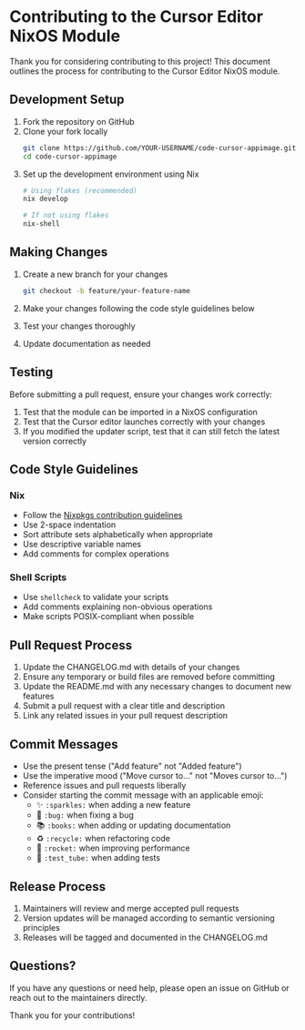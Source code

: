 # Contributing to the Cursor Editor NixOS Module

Thank you for considering contributing to this project! This document outlines the process for contributing to the Cursor Editor NixOS module.

## Development Setup

1. Fork the repository on GitHub
2. Clone your fork locally
   ```bash
   git clone https://github.com/YOUR-USERNAME/code-cursor-appimage.git
   cd code-cursor-appimage
   ```
3. Set up the development environment using Nix
   ```bash
   # Using flakes (recommended)
   nix develop
   
   # If not using flakes
   nix-shell
   ```

## Making Changes

1. Create a new branch for your changes
   ```bash
   git checkout -b feature/your-feature-name
   ```

2. Make your changes following the code style guidelines below
3. Test your changes thoroughly
4. Update documentation as needed

## Testing

Before submitting a pull request, ensure your changes work correctly:

1. Test that the module can be imported in a NixOS configuration
2. Test that the Cursor editor launches correctly with your changes
3. If you modified the updater script, test that it can still fetch the latest version correctly

## Code Style Guidelines

### Nix

- Follow the [Nixpkgs contribution guidelines](https://github.com/NixOS/nixpkgs/blob/master/CONTRIBUTING.md)
- Use 2-space indentation
- Sort attribute sets alphabetically when appropriate
- Use descriptive variable names
- Add comments for complex operations

### Shell Scripts

- Use `shellcheck` to validate your scripts
- Add comments explaining non-obvious operations
- Make scripts POSIX-compliant when possible

## Pull Request Process

1. Update the CHANGELOG.md with details of your changes
2. Ensure any temporary or build files are removed before committing
3. Update the README.md with any necessary changes to document new features
4. Submit a pull request with a clear title and description
5. Link any related issues in your pull request description

## Commit Messages

- Use the present tense ("Add feature" not "Added feature")
- Use the imperative mood ("Move cursor to..." not "Moves cursor to...")
- Reference issues and pull requests liberally
- Consider starting the commit message with an applicable emoji:
    - ✨ `:sparkles:` when adding a new feature
    - 🐛 `:bug:` when fixing a bug
    - 📚 `:books:` when adding or updating documentation
    - ♻️ `:recycle:` when refactoring code
    - 🚀 `:rocket:` when improving performance
    - 🧪 `:test_tube:` when adding tests

## Release Process

1. Maintainers will review and merge accepted pull requests
2. Version updates will be managed according to semantic versioning principles
3. Releases will be tagged and documented in the CHANGELOG.md

## Questions?

If you have any questions or need help, please open an issue on GitHub or reach out to the maintainers directly.

Thank you for your contributions! 